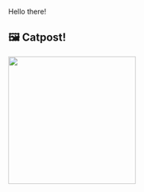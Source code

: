 Hello there!



## 🖼️ Catpost!

<sub>
    <img src="https://cdn2.thecatapi.com/images/5l1.jpg" height="256">
</sub>

